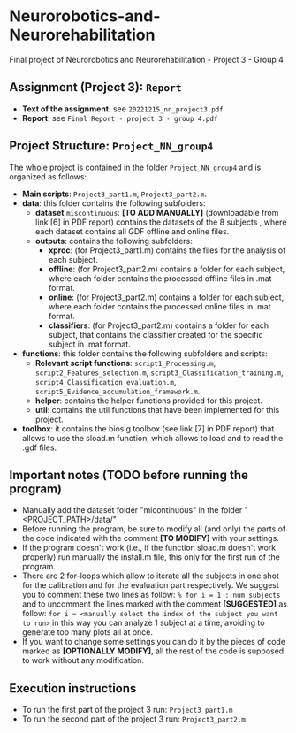 # Neurorobotics-and-Neurorehabilitation #
Final project of Neurorobotics and Neurorehabilitation - Project 3 - Group 4

## Assignment (Project 3): `Report`
* **Text of the assignment**: see `20221215_nn_project3.pdf`
* **Report**: see `Final Report - project 3 - group 4.pdf`

## Project Structure: `Project_NN_group4`
The whole project is contained in the folder `Project_NN_group4` and is organized as follows:
* **Main scripts**: `Project3_part1.m`, `Project3_part2.m`.
* **data**: this folder contains the following subfolders:
  * **dataset** `miscontinuous`: **[TO ADD MANUALLY]** (downloadable from link [6] in PDF report) contains the datasets of the 8 subjects , where each dataset contains all GDF offline and online files.
  * **outputs**: contains the following subfolders:
    * **xproc**: (for Project3_part1.m) contains the files for the analysis of each subject.
    * **offline**: (for Project3_part2.m) contains a folder for each subject, where each folder contains the processed offline files in .mat format.
    * **online**: (for Project3_part2.m) contains a folder for each subject, where each folder contains the processed online files in .mat format.
    * **classifiers**: (for Project3_part2.m) contains a folder for each subject, that contains the classifier created for the specific subject in .mat format.
* **functions**: this folder contains the following subfolders and scripts:
  * **Relevant script functions**: `script1_Processing.m`, `script2_Features_selection.m`, `script3_Classification_training.m`, `script4_Classification_evaluation.m`, `script5_Evidence_accumulation_framework.m`.
  * **helper**: contains the helper functions provided for this project.
  * **util**: contains the util functions that have been implemented for this project.
* **toolbox**: it contains the biosig toolbox (see link [7] in PDF report) that allows to use the sload.m function, which allows to load and to read the .gdf files.

## Important notes (TODO before running the program)
* Manually add the dataset folder "micontinuous" in the folder "<PROJECT_PATH>/data/"
* Before running the program, be sure to modify all (and only) the parts of the code indicated with the comment **[TO MODIFY]** with your settings.
* If the program doesn't work (i.e., if the function sload.m doesn't work properly) run manually the install.m file, this only for the first run of the program.
* There are 2 for-loops which allow to iterate all the subjects in one shot for the calibration and for the evaluation part respectively. We suggest you to comment these two lines as follow:
  `% for i = 1 : num_subjects`
and to uncomment the lines marked with the comment **[SUGGESTED]** as follow:
  `for i = <manually select the index of the subject you want to run>`
in this way you can analyze 1 subject at a time, avoiding to generate too many plots all at once.
* If you want to change some settings you can do it by the pieces of code marked as **[OPTIONALLY MODIFY]**, all the rest of the code is supposed to work without any modification.

## Execution instructions
* To run the first part of the project 3 run: `Project3_part1.m`
* To run the second part of the project 3 run: `Project3_part2.m`
